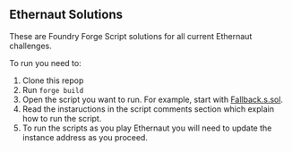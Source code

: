 ## Ethernaut Solutions

These are Foundry Forge Script solutions for all current Ethernaut challenges.

To run you need to:

1. Clone this repop
2. Run `forge build`
3. Open the script you want to run. For example, start with [Fallback.s.sol](./script/Fallback.s.sol).
4. Read the instaructions in the script comments section which explain how to run the script.
5. To run the scripts as you play Ethernaut you will need to update the instance address as you proceed.